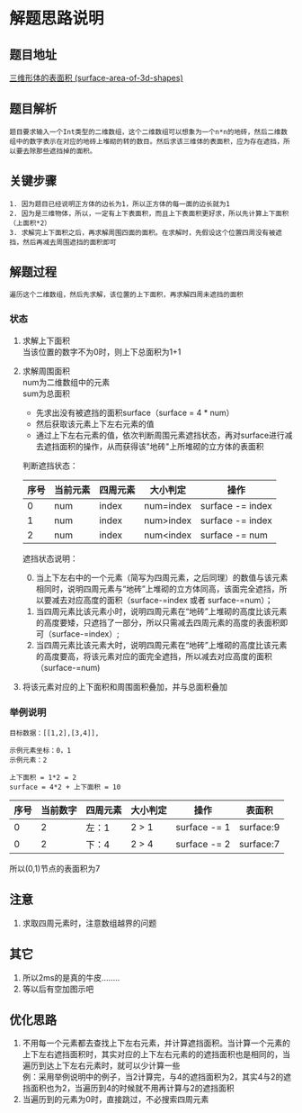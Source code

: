 # 解题思路说明

## 题目地址
[三维形体的表面积 (surface-area-of-3d-shapes)](https://leetcode-cn.com/problems/surface-area-of-3d-shapes/)

## 题目解析
    题目要求输入一个Int类型的二维数组，这个二维数组可以想象为一个n*n的地砖，然后二维数组中的数字表示在对应的地砖上堆砌的转的数目。然后求该三维体的表面积，应为存在遮挡，所以要去除那些遮挡掉的面积。

## 关键步骤
    1. 因为题目已经说明正方体的边长为1，所以正方体的每一面的边长就为1
    2. 因为是三维物体，所以，一定有上下表面积，而且上下表面积更好求，所以先计算上下面积（上面积*2）
    3. 求解完上下面积之后，再求解周围四面的面积。在求解时，先假设这个位置四周没有被遮挡，然后再减去周围遮挡的面积即可

## 解题过程
    遍历这个二维数组，然后先求解，该位置的上下面积，再求解四周未遮挡的面积

### 状态
1. 求解上下面积       
    当该位置的数字不为0时，则上下总面积为1+1
2. 求解周围面积     
    num为二维数组中的元素   
    sum为总面积

    * 先求出没有被遮挡的面积surface（surface = 4 * num）
    * 然后获取该元素上下左右元素的值
    * 通过上下左右元素的值，依次判断周围元素遮挡状态，再对surface进行减去遮挡面积的操作，从而获得该"地砖"上所堆砌的立方体的表面积

    判断遮挡状态：

    序号 | 当前元素 | 四周元素 | 大小判定 | 操作
    --- | ------- | ------ | ------- | ---- 
    0   |   num   |  index |num=index|   surface -= index
    1   |   num   |  index |num>index|   surface -= index
    2   |   num   |  index |num<index|   surface -= num

    遮挡状态说明：  

    0. 当上下左右中的一个元素（简写为四周元素，之后同理）的数值与该元素相同时，说明四周元素与“地砖”上堆砌的立方体同高，该面完全遮挡，所以要减去对应高度的面积（surface-=index 或者 surface-=num）；   
    1. 当四周元素比该元素小时，说明四周元素在“地砖”上堆砌的高度比该元素的高度要矮，只遮挡了一部分，所以只需减去四周元素的高度的表面积即可（surface-=index）;     
    2. 当四周元素比该元素大时，说明四周元素在“地砖”上堆砌的高度比该元素的高度要高，将该元素对应的面完全遮挡，所以减去对应高度的面积（surface-=num)

3. 将该元素对应的上下面积和周围面积叠加，并与总面积叠加

### 举例说明
    目标数据：[[1,2],[3,4]],
    
    示例元素坐标：0，1
    示例元素：2
    
    上下面积 = 1*2 = 2
    surface = 4*2 + 上下面积 = 10   

序号| 当前数字 | 四周元素 | 大小判定 | 操作 | 表面积
-- | ---------------- | ------ | ----  | ------------ | ---
0  | 2                | 左：1   | 2 > 1 | surface -= 1 | surface:9 
0  | 2                | 下：4   | 2 > 4 | surface -= 2 | surface:7

所以(0,1)节点的表面积为7 

## 注意
1. 求取四周元素时，注意数组越界的问题

## 其它
1. 所以2ms的是真的牛皮........
2. 等以后有空加图示吧

## 优化思路
1. 不用每一个元素都去查找上下左右元素，并计算遮挡面积。当计算一个元素的上下左右遮挡面积时，其实对应的上下左右元素的的遮挡面积也是相同的，当遍历到达上下左右元素时，就可以少计算一些     
例：采用举例说明中的例子，当2计算完，与4的遮挡面积为2，其实4与2的遮挡面积也为2，当遍历到4的时候就不用再计算与2的遮挡面积
2. 当遍历到的元素为0时，直接跳过，不必搜索四周元素